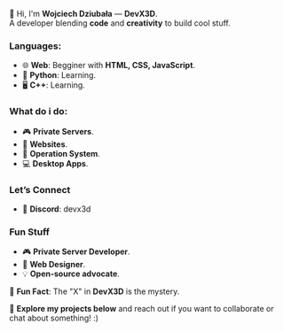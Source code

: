 👋 Hi, I'm **Wojciech Dziubała** — **DevX3D**.  
A developer blending **code** and **creativity** to build cool stuff.  

### **Languages:**
- 🌐 **Web**: Begginer with **HTML, CSS, JavaScript**.  
- 🐍 **Python**: Learning.  
- 🖥 **C++**: Learning.    

### **What do i do:**
- 🎮 **Private Servers**.
- 🚀 **Websites**.
- 💽 **Operation System**.  
- 💻 **Desktop Apps**.

### **Let’s Connect**
- 👾 **Discord**: devx3d

### **Fun Stuff**
- 🎮 **Private Server Developer**.
- 🚀 **Web Designer**.
- 💡 **Open-source advocate**.  

💬 **Fun Fact**: The "X" in **DevX3D** is the mystery.

📂 **Explore my projects below** and reach out if you want to collaborate or chat about something! :)
